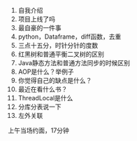 1. 自我介绍
2. 项目上线了吗
3. 最自豪的一件事
4. python，Dataframe，diff函数，去重
5. 三点十五分，时针分针的度数
6. 红黑树和普通平衡二叉树的区别
7. Java静态方法和普通方法同步的时候区别
8. AOP是什么？举例子
9. 你觉得自己的缺点是什么？
10. 最近在看什么书？
11. ThreadLocal是什么
12. 分库分表说一下
13. 左外关联

上午当场约面，17分钟